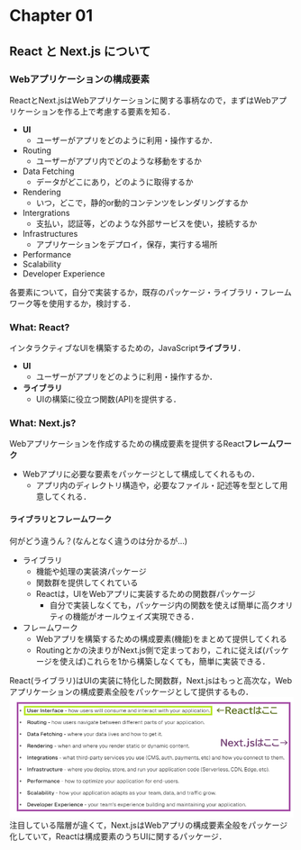 # Chapter 01
## React と Next.js について
### Webアプリケーションの構成要素
ReactとNext.jsはWebアプリケーションに関する事柄なので，まずはWebアプリケーションを作る上で考慮する要素を知る．
- **UI**
  - ユーザーがアプリをどのように利用・操作するか．
- Routing
  - ユーザーがアプリ内でどのような移動をするか
- Data Fetching
  - データがどこにあり，どのように取得するか
- Rendering
  - いつ，どこで，静的or動的コンテンツをレンダリングするか
- Intergrations
  - 支払い，認証等，どのような外部サービスを使い，接続するか
- Infrastructures
  - アプリケーションをデプロイ，保存，実行する場所
- Performance
- Scalability
- Developer Experience

各要素について，自分で実装するか，既存のパッケージ・ライブラリ・フレームワーク等を使用するか，検討する．

### What: React?
インタラクティブなUIを構築するための，JavaScript**ライブラリ**．
- **UI**
  - ユーザーがアプリをどのように利用・操作するか．
- **ライブラリ**
  - UIの構築に役立つ関数(API)を提供する．

### What: Next.js?
Webアプリケーションを作成するための構成要素を提供するReact**フレームワーク**
- Webアプリに必要な要素をパッケージとして構成してくれるもの．
  - アプリ内のディレクトリ構造や，必要なファイル・記述等を型として用意してくれる．
#### ライブラリとフレームワーク
何がどう違うん？(なんとなく違うのは分かるが…)
- ライブラリ
  - 機能や処理の実装済パッケージ
  - 関数群を提供してくれている
  - Reactは，UIをWebアプリに実装するための関数群パッケージ
    - 自分で実装しなくても，パッケージ内の関数を使えば簡単に高クオリティの機能がオールウェイズ実現できる．
- フレームワーク
  - Webアプリを構築するための構成要素(機能)をまとめて提供してくれる
  - Routingとかの決まりがNext.js側で定まっており，これに従えば(パッケージを使えば)これらを1から構築しなくても，簡単に実装できる．

React(ライブラリ)はUIの実装に特化した関数群，Next.jsはもっと高次な，Webアプリケーションの構成要素全般をパッケージとして提供するもの．
![fig1]
注目している階層が違くて，Next.jsはWebアプリの構成要素全般をパッケージ化していて，Reactは構成要素のうちUIに関するパッケージ．


[fig1]: ./React_Next_focusRange.png "fig1"
